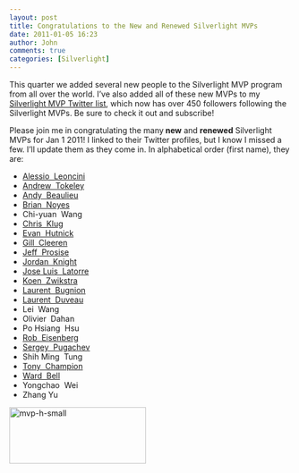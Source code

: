 ```yaml
---
layout: post
title: Congratulations to the New and Renewed Silverlight MVPs
date: 2011-01-05 16:23
author: John
comments: true
categories: [Silverlight]
---
```

<p>This quarter we added several new people to the Silverlight MVP program from all over the world. I’ve also added all of these new MVPs to my <a href="http://twitter.com/John_Papa/silverlightmvp">Silverlight MVP Twitter list</a>, which now has over 450 followers following the Silverlight MVPs. Be sure to check it out and subscribe!</p>  <p>Please join me in congratulating the many<strong> new</strong> and <strong>renewed</strong> Silverlight MVPs for Jan 1 2011! I linked to their Twitter profiles, but I know I missed a few. I’ll update them as they come in. In alphabetical order (first name), they are:</p>  <ul>   <li><a href="http://twitter.com/aleoncini">Alessio&#160; Leoncini</a> </li>    <li><a href="http://twitter.com/andrewtokeley">Andrew&#160; Tokeley</a> </li>    <li><a href="http://twitter.com/AndyBeaulieu">Andy&#160; Beaulieu</a> </li>    <li><a href="http://twitter.com/briannoyes">Brian&#160; Noyes</a> </li>    <li>Chi-yuan&#160; Wang </li>    <li><a href="http://twitter.com/ZeroKoll">Chris&#160; Klug</a> </li>    <li><a href="http://twitter.com/evanhutnick">Evan&#160; Hutnick</a> </li>    <li><a href="http://twitter.com/gillcleeren">Gill&#160; Cleeren</a> </li>    <li><a href="http://twitter.com/jprosise">Jeff&#160; Prosise</a> </li>    <li><a href="http://twitter.com/jakkaj">Jordan&#160; Knight</a> </li>    <li><a href="http://twitter.com/joslat">Jose Luis&#160; Latorre</a> </li>    <li><a href="http://twitter.com/kozw">Koen&#160; Zwikstra</a> </li>    <li><a href="http://twitter.com/LBugnion">Laurent&#160; Bugnion</a> </li>    <li><a href="http://twitter.com/LaurentDuveau">Laurent&#160; Duveau</a> </li>    <li>Lei&#160; Wang </li>    <li>Olivier&#160; Dahan </li>    <li>Po Hsiang&#160; Hsu </li>    <li><a href="http://twitter.com/EisenbergEffect">Rob&#160; Eisenberg</a> </li>    <li><a href="http://twitter.com/spugachev">Sergey&#160; Pugachev</a></li>    <li>Shih Ming&#160; Tung </li>    <li><a href="http://twitter.com/tonychampion">Tony&#160; Champion</a> </li>    <li><a href="http://twitter.com/wardbell">Ward&#160; Bell</a> </li>    <li>Yongchao&#160; Wei </li>    <li>Zhang Yu </li> </ul>  <p><img style="background-image: none; border-right-width: 0px; padding-left: 0px; padding-right: 0px; display: inline; border-top-width: 0px; border-bottom-width: 0px; border-left-width: 0px; padding-top: 0px" title="mvp-h-small" border="0" alt="mvp-h-small" src="/wp-content/uploads/files/media/image/Windows-Live-Writer/Congratulations-to-the-New-and-Renewed-S_B67E/mvp-h-small_3.png" width="244" height="101" complete="complete" /></p>

